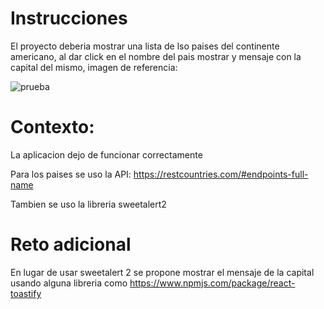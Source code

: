 # Instrucciones

El proyecto deberia mostrar una lista de lso paises del continente americano, al dar click en el nombre del pais mostrar y mensaje con la capital del mismo, imagen de referencia:


![prueba](https://github.com/iGeek0/prueba-tecnica-fullstack-v2/assets/11724234/fdccbcb6-5609-444b-af5c-2fe1e2c52610)


# Contexto: 

La aplicacion dejo de funcionar correctamente

Para los paises se uso la API: https://restcountries.com/#endpoints-full-name

Tambien se uso la libreria sweetalert2


# Reto adicional

En lugar de usar sweetalert 2 se propone mostrar el mensaje de la capital usando alguna libreria como
https://www.npmjs.com/package/react-toastify
